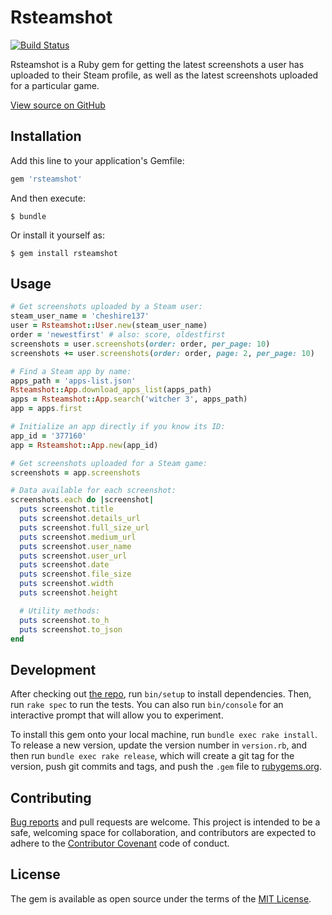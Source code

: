 # Rsteamshot

[![Build Status](https://travis-ci.org/cheshire137/rsteamshot.svg?branch=master)](https://travis-ci.org/cheshire137/rsteamshot)

Rsteamshot is a Ruby gem for getting the latest screenshots a user has uploaded to their Steam profile, as well as the latest screenshots uploaded for a particular game.

[View source on GitHub](https://github.com/cheshire137/rsteamshot)

## Installation

Add this line to your application's Gemfile:

```ruby
gem 'rsteamshot'
```

And then execute:

    $ bundle

Or install it yourself as:

    $ gem install rsteamshot

## Usage

```ruby
# Get screenshots uploaded by a Steam user:
steam_user_name = 'cheshire137'
user = Rsteamshot::User.new(steam_user_name)
order = 'newestfirst' # also: score, oldestfirst
screenshots = user.screenshots(order: order, per_page: 10)
screenshots += user.screenshots(order: order, page: 2, per_page: 10)

# Find a Steam app by name:
apps_path = 'apps-list.json'
Rsteamshot::App.download_apps_list(apps_path)
apps = Rsteamshot::App.search('witcher 3', apps_path)
app = apps.first

# Initialize an app directly if you know its ID:
app_id = '377160'
app = Rsteamshot::App.new(app_id)

# Get screenshots uploaded for a Steam game:
screenshots = app.screenshots

# Data available for each screenshot:
screenshots.each do |screenshot|
  puts screenshot.title
  puts screenshot.details_url
  puts screenshot.full_size_url
  puts screenshot.medium_url
  puts screenshot.user_name
  puts screenshot.user_url
  puts screenshot.date
  puts screenshot.file_size
  puts screenshot.width
  puts screenshot.height

  # Utility methods:
  puts screenshot.to_h
  puts screenshot.to_json
end
```

## Development

After checking out [the repo](https://github.com/cheshire137/rsteamshot), run `bin/setup` to install dependencies. Then, run `rake spec` to run the tests. You can also run `bin/console` for an interactive prompt that will allow you to experiment.

To install this gem onto your local machine, run `bundle exec rake install`. To release a new version, update the version number in `version.rb`, and then run `bundle exec rake release`, which will create a git tag for the version, push git commits and tags, and push the `.gem` file to [rubygems.org](https://rubygems.org).

## Contributing

[Bug reports](https://github.com/cheshire137/rsteamshot/issues) and pull requests are welcome. This project is intended to be a safe, welcoming space for collaboration, and contributors are expected to adhere to the [Contributor Covenant](http://contributor-covenant.org) code of conduct.

## License

The gem is available as open source under the terms of the [MIT License](http://opensource.org/licenses/MIT).
